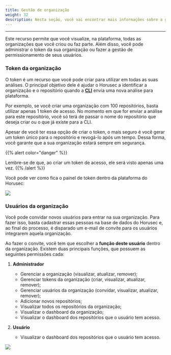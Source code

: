```yaml
---
title: Gestão de organização
weight: 32
description: Nesta seção, você vai encontrar mais informações sobre a gestão de organização.
---
```


---

Este recurso permite que você visualize, na plataforma, todas as organizações que você criou ou faz parte. Além disso, você pode administrar o token da sua organização ou fazer a gestão de permissionamento de seus usuários. 

###  Token da organização

O token é um recurso que você pode criar para utilizar em todas as suas análises. O principal objetivo dele é ajudar o Horusec a identificar a organização e o repositório quando a [**CLI**](/docs/pt-br/references/cli/) envia uma nova análise para plataforma.

Por exemplo, se você criar uma organização com 100 repositórios, basta utilizar apenas 1 token de acesso. No momento em que for enviar a análise para este repositório, você só terá de passar o nome do repositório que deseja criar ou o que já existe para a CLI.

Apesar de você ter essa opção de criar o token, o mais seguro é você gerar um token único para o repositório e revogá-lo após um tempo. Dessa forma, você garante que a sua organização estará sempre em segurança. 

{{% alert color="danger" %}}

Lembre-se de que, ao criar um token de acesso, ele será visto apenas uma vez.
{{% /alert %}}

Você pode ver como fica o painel de token dentro da plataforma do Horusec:

![](/docs/ptbr/web/services/manager/organization-management/1-token-organization.gif)

### Usuários da organização

Você pode convidar novos usuários para entrar na sua organização. Para fazer isso, basta cadastrar essas pessoas na base de dados do Horusec e, ao final do processo, é disparado um e-mail de convite para os usuários integrarem aquela organização.  
   
Ao fazer o convite,  você tem que escolher a **função deste usuário** dentro da organização. Existem duas principais funções, que possuem as seguintes permissões cada:

1. **Administrador**

   * Gerenciar a organização \(visualizar, atualizar, remover\);
   * Gerenciar tokens da organização \(criar, visualizar, atualizar, remover\);
   * Gerenciar usuários da organização \(convidar, visualizar, atualizar, remover\);
   * Adicionar novos repositórios;
   * Visualizar todos os repositórios da organização;
   * Visualizar o dashboard da organização;
   * Visualizar o dashboard dos repositórios que o usuário tem acesso.

2. **Usuário**

   * Visualizar o dashboard dos repositórios que o usuário tem acesso.

![](/docs/ptbr/web/services/manager/organization-management/2-invite-user.gif)
